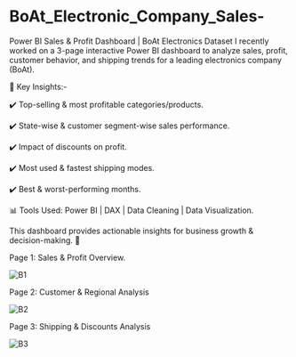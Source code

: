 # BoAt_Electronic_Company_Sales-

Power BI Sales & Profit Dashboard | BoAt Electronics Dataset
I recently worked on a 3-page interactive Power BI dashboard to analyze sales, profit, customer behavior, and shipping trends for a leading electronics company (BoAt).

🔹 Key Insights:-

 ✔️ Top-selling & most profitable categories/products. 
 
 ✔️ State-wise & customer segment-wise sales performance. 
 
 ✔️ Impact of discounts on profit. 
 
 ✔️ Most used & fastest shipping modes.
 
 ✔️ Best & worst-performing months.
 
📊 Tools Used: Power BI | DAX | Data Cleaning | Data Visualization. 

This dashboard provides actionable insights for business growth & decision-making. 🚀


Page 1: Sales & Profit Overview.

![B1](https://github.com/user-attachments/assets/d72afc3d-b272-437e-8834-c50f323cb0f6)

Page 2: Customer & Regional Analysis

![B2](https://github.com/user-attachments/assets/880f6503-147e-40bc-8f19-2745157e5f51)

Page 3: Shipping & Discounts Analysis

![B3](https://github.com/user-attachments/assets/6c8b24f1-c20b-4006-985c-8705d32a270f)
